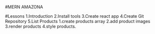#MERN AMAZONA

#Lessons
1.Introduction
2.Install tools
3.Create react app
4.Create Git Repository
5.List Products
1.create products array
2.add product images
3.render products
4.style products.
